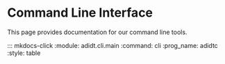 # Command Line Interface

This page provides documentation for our command line tools.


::: mkdocs-click
    :module: adidt.cli.main
    :command: cli
    :prog_name: adidtc
    :style: table

